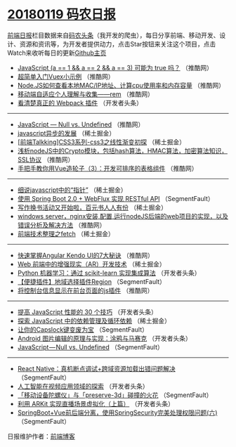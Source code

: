 # [20180119 码农日报](http://hao.caibaojian.com/date/2018/01/19)

[前端日报](http://caibaojian.com/c/news)栏目数据来自[码农头条](http://hao.caibaojian.com/)（我开发的爬虫），每日分享前端、移动开发、设计、资源和资讯等，为开发者提供动力，点击Star按钮来关注这个项目，点击Watch来收听每日的更新[Github主页](https://github.com/kujian/frontendDaily)
* [JavaScript (a == 1 &amp;&amp; a == 2 &amp;&amp; a == 3) 可能为 true 吗？](http://hao.caibaojian.com/62984.html) （推酷网）
* [超简单入门Vuex小示例](http://hao.caibaojian.com/62985.html) （推酷网）
* [Node.JS如何查看本地MAC/IP地址、计算cpu使用率和内存容量](http://hao.caibaojian.com/62982.html) （推酷网）
* [移动端自适应个人理解与收集——rem](http://hao.caibaojian.com/62986.html) （推酷网）
* [看清楚真正的 Webpack 插件](http://hao.caibaojian.com/62913.html) （开发者头条）

***
* [JavaScript — Null vs. Undefined](http://hao.caibaojian.com/62983.html) （推酷网）
* [javascript异步的发展](http://hao.caibaojian.com/62945.html) （稀土掘金）
* [[前端Talkking]CSS3系列-css3之线性渐变初探](http://hao.caibaojian.com/62955.html) （稀土掘金）
* [浅析nodeJS中的Crypto模块，包括hash算法，HMAC算法，加密算法知识，SSL协议](http://hao.caibaojian.com/62977.html) （推酷网）
* [手把手教你用Vue造轮子（3）：开发可排序的表格组件](http://hao.caibaojian.com/62980.html) （推酷网）

***
* [细说javascript中的“指针”](http://hao.caibaojian.com/62951.html) （稀土掘金）
* [使用 Spring Boot 2.0 + WebFlux 实现 RESTful API](http://hao.caibaojian.com/62963.html) （SegmentFault）
* [写作换书活动又开始啦，百元书人人有份](http://hao.caibaojian.com/62946.html) （稀土掘金）
* [windows server，nginx安装,配置,运行nodeJS后端的web项目的实现，以及错误分析及解决方法](http://hao.caibaojian.com/62978.html) （推酷网）
* [前端技术整理之fetch](http://hao.caibaojian.com/62949.html) （稀土掘金）

***
* [快速掌握Angular Kendo UI的7大秘诀](http://hao.caibaojian.com/62979.html) （推酷网）
* [Web 前端中的增强现实（AR）开发技术](http://hao.caibaojian.com/62940.html) （稀土掘金）
* [Python 机器学习：通过 scikit-learn 实现集成算法](http://hao.caibaojian.com/62916.html) （开发者头条）
* [【便捷插件】地域选择插件Region](http://hao.caibaojian.com/62969.html) （SegmentFault）
* [将控制台信息显示在前台页面的js插件](http://hao.caibaojian.com/62981.html) （推酷网）

***
* [提高 JavaScript 性能的 30 个技巧](http://hao.caibaojian.com/62917.html) （开发者头条）
* [探索 JavaScript 中的依赖管理及循环依赖](http://hao.caibaojian.com/62953.html) （稀土掘金）
* [让你的Capslock键变废为宝](http://hao.caibaojian.com/62971.html) （SegmentFault）
* [Android 图片编辑的原理与实现：涂鸦与马赛克](http://hao.caibaojian.com/62909.html) （开发者头条）
* [JavaScript — Null vs. Undefined](http://hao.caibaojian.com/62973.html) （SegmentFault）

***
* [React Native：真机断点调试+跨域资源加载出错问题解决](http://hao.caibaojian.com/62974.html) （SegmentFault）
* [人工智能在视频应用领域的探索](http://hao.caibaojian.com/62911.html) （开发者头条）
* [「移动设备陀螺仪」与「preserve-3d」碰撞的火花](http://hao.caibaojian.com/62964.html) （SegmentFault）
* [利用 ARKit 实现直播场景虚拟化（上篇）](http://hao.caibaojian.com/62922.html) （开发者头条）
* [SpringBoot+Vue前后端分离，使用SpringSecurity完美处理权限问题(六)](http://hao.caibaojian.com/62975.html) （SegmentFault）

日报维护作者：[前端博客](http://caibaojian.com/) 